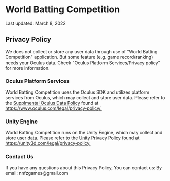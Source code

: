 <h1>World Batting Competition</h1>
Last updated: March 8, 2022
<h2>Privacy Policy</h2>

We does not collect or store any user data through use of "World Batting Competition" application.
But some feature (e.g. game record/ranking) needs your Oculus data. Check "Oculus Platform Services/Privacy policy" for more information.

<h3>Oculus Platform Services</h3>
World Batting Competition uses the Oculus SDK and utilizes platform services from Oculus, which may collect and store user data.
Please refer to the <a href="https://www.oculus.com/legal/privacy-policy/">Supplmental Oculus Data Policy</a> found at <a href="https://www.oculus.com/legal/privacy-policy/">https://www.oculus.com/legal/privacy-policy/.</a>

<h3>Unity Engine</h3>
World Batting Competition runs on the Unity Engine, which may collect and store user data. Please refer to the <a href="https://unity3d.com/legal/privacy-policy">Unity Privacy Policy</a> found at <a href="https://unity3d.com/legal/privacy-policy">https://unity3d.com/legal/privacy-policy.</a>

<h3>Contact Us</h3>
If you have any questions about this Privacy Policy, You can contact us:
By email: nnfzgames@gmail.com


